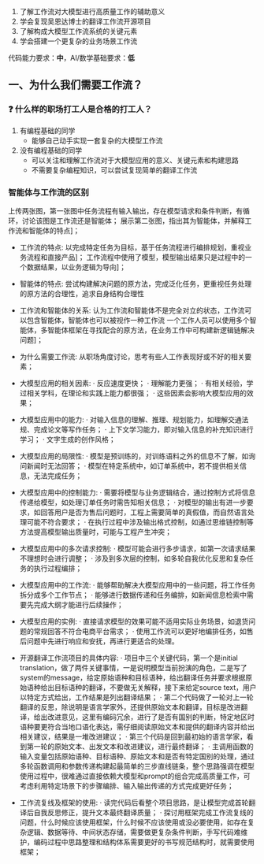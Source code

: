 1. 了解工作流对大模型进行高质量工作的辅助意义
2. 学会复现吴恩达博士的翻译工作流开源项目
3. 了解构成大模型工作流系统的关键元素
4. 学会搭建一个更复杂的业务场景工作流

代码能力要求：**中**，AI/数学基础要求：**低**

## 一、为什么我们需要工作流？

### ❓ 什么样的职场打工人是合格的打工人？

1. 有编程基础的同学
    - 能够自己动手实现一套复杂的大模型工作流
2. 没有编程基础的同学
    - 可以关注和理解工作流对于大模型应用的意义、关键元素和构建思路
    - 不需要复杂编程知识，可以尝试复现简单的翻译工作流

### 智能体与工作流的区别

上传两张图，第一张图中任务流程有输入输出，存在模型请求和条件判断，有循环，讨论该图是工作流还是智能体；
展示第二张图，指出其为智能体，并解释工作流和智能体的特点]；
- 工作流的特点:
    以完成特定任务为目标，基于任务流程进行编排规划，重视业务流程和直接产品]；
    工作流程中使用了模型，模型输出结果只是过程中的一个数据结果，以业务逻辑为导向]；
- 智能体的特点:
    尝试构建解决问题的原方法，完成泛化任务，更重视任务处理的原方法的合理性，追求自身结构合理性
- 工作流和智能体的关系:
    认为工作流和智能体不是完全对立的状态，工作流可以包含智能体，智能体也可以被视作一种工作流
    一个工作人员可以使用多个智能体，多智能体框架在寻找配合的原方法，在业务工作中可构建新逻辑链解决问题]；
- 为什么需要工作流:
	从职场角度讨论，思考有些人工作表现好或不好的相关要素；


- 大模型应用的相关因素:
    · 反应速度更快；
    · 理解能力更强；
    · 有相关经验，学过相关学科，在理论和实践上能力都很强；
    · 这些因素会影响大模型应用的效果；
- 大模型应用中的能力:
    · 对输入信息的理解、推理、规划能力，如理解交通法规、完成论文等写作任务；
    · 上下文学习能力，即对输入信息的补充知识进行学习；
    · 文字生成的创作风格；
- 大模型应用的局限性:
    · 模型是预训练的，对训练语料之外的信息不了解，如询问新闻时无法回答；
    · 模型在特定系统中，如订单系统中，若不提供相关信息，无法完成任务；
- 大模型应用中的控制能力:
    · 需要将模型与业务逻辑结合，通过控制方式将信息传递给模型，如处理订单任务时需告知相关信息；
    · 对模型的输出有进一步要求，如回答用户是否为售后问题时，工程上需要简单的真假值，而自然语言处理可能不符合要求；
    · 在执行过程中涉及输出格式控制，如通过思维链控制等方法提高模型输出质量时，可能与工程产生冲突；
- 大模型应用中的多次请求控制:
    · 模型可能会进行多步请求，如第一次请求结果不理想时会进行调整；
    · 涉及到多次层的控制，如多轮自我优化反思和复杂任务的执行过程编排；
- 大模型应用中的工作流:
    · 能够帮助解决大模型应用中的一些问题，将工作任务拆分成多个工作节点；
    · 能够进行数据传递和任务编排，如新闻信息检索中需要先完成大纲才能进行后续操作；
- 大模型应用的实例:
    · 直接请求模型的效果可能不适用实际业务场景，如退货问题的常规回答不符合电商平台需求；
    · 使用工作流可以更好地编排任务，如售后问题中先进行响应和安抚，再进行更适合的处理。

- 开源翻译工作流项目的具体内容:
    · 项目中三个关键代码，第一个是initial translation，做了两件关键事情，一是说明模型当前扮演的角色，二是写了system的message，给定原始语种和目标语种，给出翻译任务并要求根据原始语种给出目标语种的翻译，不要做无关解释，接下来给定source text，用户以特定方式给出，工作结果是列出翻译结果；
    · 第二个代码做了一轮对上一轮翻译的反思，除说明是语言学家外，还提供原始文本和翻译，目标是改进翻译，给出改进意见，这里有编码冗余，进行了是否有国别的判断，特定地区时语种要更符合当地口语化表达，需仔细阅读原始文本和提供的翻译内容并给出相关建议，结果是一堆改进建议；
    · 第三个代码是回到最初始的语言学家，看到第一轮的原始文本、出发文本和改进建议，进行最终翻译；
    · 主调用函数的输入变量包括原始语种、目标语种、原始文本和是否有特定国别的处理，通过多轮函数调用和参数传递构建起最简单的三步直线链条，整个思路强调在模型使用过程中，很难通过直接依赖大模型和prompt的组合完成高质量工作，可考虑利用特定场景下的步骤编排、输入输出传递的方式完成更好任务；
- 工作流复线及框架的使用:
    · 读完代码后看整个项目思路，是让模型完成首轮翻译后自我反思修正，提升文本最终翻译质量；
    · 探讨用框架完成工作流复线的问题，什么时候应该使用框架，什么时候不应该使用或没必要使用，如存在复杂逻辑、数据等待、中间状态存储，需要做更复杂条件判断，手写代码难维护，编码过程中思路整理和结构体系需要更好的书写规范结构时，就需要使用框架；